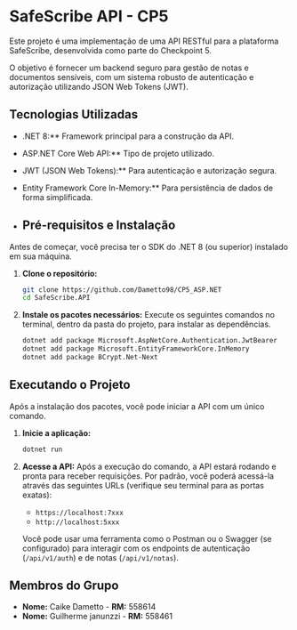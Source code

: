 # SafeScribe API - CP5

Este projeto é uma implementação de uma API RESTful para a plataforma SafeScribe, desenvolvida como parte do Checkpoint 5. 

O objetivo é fornecer um backend seguro para gestão de notas e documentos sensíveis, com um sistema robusto de autenticação e autorização utilizando JSON Web Tokens (JWT). 

## Tecnologias Utilizadas

* .NET 8:** Framework principal para a construção da API.
* ASP.NET Core Web API:** Tipo de projeto utilizado. 
* JWT (JSON Web Tokens):** Para autenticação e autorização segura. 
* Entity Framework Core In-Memory:** Para persistência de dados de forma simplificada.

* ## Pré-requisitos e Instalação

Antes de começar, você precisa ter o SDK do .NET 8 (ou superior) instalado em sua máquina.

1.  **Clone o repositório:**
    ```bash
    git clone https://github.com/Dametto98/CP5_ASP.NET
    cd SafeScribe.API
    ```

2.  **Instale os pacotes necessários:**
    Execute os seguintes comandos no terminal, dentro da pasta do projeto, para instalar as dependências.
    ```bash
    dotnet add package Microsoft.AspNetCore.Authentication.JwtBearer
    dotnet add package Microsoft.EntityFrameworkCore.InMemory
    dotnet add package BCrypt.Net-Next
    ```

## Executando o Projeto

Após a instalação dos pacotes, você pode iniciar a API com um único comando.

1.  **Inicie a aplicação:**
    ```bash
    dotnet run
    ```

2.  **Acesse a API:**
    Após a execução do comando, a API estará rodando e pronta para receber requisições. Por padrão, você poderá acessá-la através das seguintes URLs (verifique seu terminal para as portas exatas):
    * `https://localhost:7xxx`
    * `http://localhost:5xxx`

    Você pode usar uma ferramenta como o Postman ou o Swagger (se configurado) para interagir com os endpoints de autenticação (`/api/v1/auth`) e de notas (`/api/v1/notas`).

## Membros do Grupo

* **Nome:** Caike Dametto - **RM:** 558614
* **Nome:** Guilherme janunzzi - **RM:** 558461

